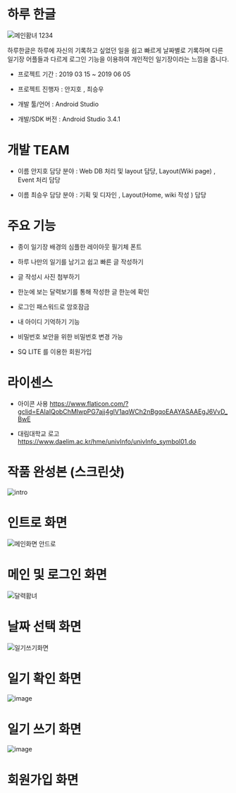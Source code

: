 # 하루 한글 

![메인홤녀 1234](https://user-images.githubusercontent.com/48500286/59328972-b10ae400-8d28-11e9-9e45-f21de65f9315.JPG)



 하루한글은 하루에 자신의 기록하고 싶었던 일을 쉽고 빠르게 날짜별로 기록하며 다른 일기장 어플들과 다르게 로그인 기능을 이용하여 
개인적인 일기장이라는 느낌을 줍니다. 

* 프로젝트 기간 : 2019 03 15 ~ 2019 06 05

* 프로젝트 진행자 : 안지호 , 최승우 

* 개발 툴/언어 : Android Studio 

* 개발/SDK 버전 : Android Studio 3.4.1


# 개발 TEAM 

 * 이름 안지호 담당 분야 : Web DB 처리 및 layout 담당, Layout(Wiki page) , Event 처리 담당 
 
 * 이름 최승우 담당 분야 : 기획 및 디자인 , Layout(Home, wiki 작성 ) 담당 
 
 # 주요 기능

 * 종이 일기장 배경의 심플한 레이아웃 필기체 폰트

 * 하루 나만의 일기를 남기고 쉽고 빠른 글 작성하기

 * 글 작성시 사진 첨부하기
 
 * 한눈에 보는 달력보기를 통해 작성한 글 한눈에 확인

 * 로그인 패스워드로 암호잠금

 * 내 아이디 기억하기 기능

 * 비밀번호 보안을 위한 비밀번호 변경 가능

 * SQ LITE 를 이용한 회원가입


 # 라이센스 
 
* 아이콘 사용  https://www.flaticon.com/?gclid=EAIaIQobChMIwpPG7ajj4gIV1aqWCh2nBgqoEAAYASAAEgJ6VvD_BwE 
 
* 대림대학교 로고  https://www.daelim.ac.kr/hme/univInfo/univInfo_symbol01.do 
 
 # 작품 완성본 (스크린샷) 
 
  ![intro](https://user-images.githubusercontent.com/48500286/59328562-a26ffd00-8d27-11e9-8467-16e9a88a80b5.JPG)
 
# 인트로 화면  


 ![메인화면 안드로](https://user-images.githubusercontent.com/48500286/59329062-ee6f7180-8d28-11e9-8a3e-cfb71e4de629.JPG)

 
# 메인 및 로그인 화면 
 
 
 ![달력홤녀](https://user-images.githubusercontent.com/48500286/59329140-237bc400-8d29-11e9-8dd6-8b8d61621d3d.JPG)

# 날짜 선택 화면 

 ![일기쓰기화면](https://user-images.githubusercontent.com/48500286/59329222-5920ad00-8d29-11e9-9fbd-0a9df7843070.JPG)

# 일기 확인 화면 

 ![image](https://user-images.githubusercontent.com/48500286/59329279-7d7c8980-8d29-11e9-9248-90ac18cd7755.png)

# 일기 쓰기 화면  

  ![image](https://user-images.githubusercontent.com/48500286/59329349-a43ac000-8d29-11e9-982b-ba7d7bf7e577.png)

# 회원가입 화면 
